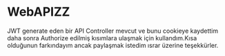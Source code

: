 # WebAPIZZ
JWT generate eden bir API Controller mevcut ve bunu cookieye kaydettim daha sonra Authorize edilmiş kısımlara ulaşmak için kullandım.Kısa olduğunun farkındayım ancak paylaşmak istedim ısrar üzerine teşekkürler.
